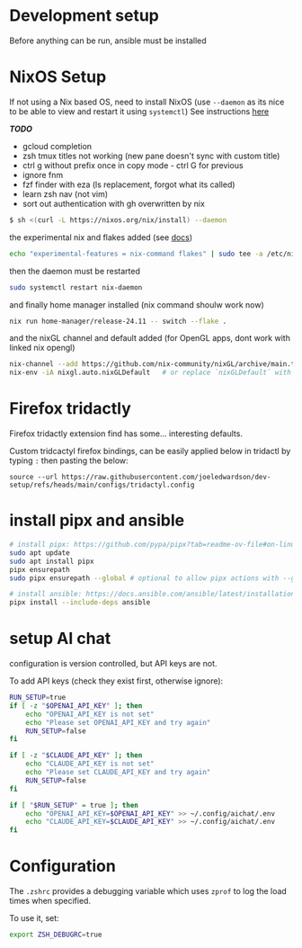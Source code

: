# Development setup
Before anything can be run, ansible must be installed
# NixOS Setup
If not using a Nix based OS, need to install NixOS (use `--daemon` as its nice to be able to view and restart it using `systemctl`)
See instructions [here](https://nixos.org/download/)

***TODO***
- gcloud completion
- zsh tmux titles not working (new pane doesn't sync with custom title)
- ctrl g without prefix once in copy mode - ctrl G for previous
- ignore fnm
- fzf finder with eza (ls replacement, forgot what its called)
- learn zsh nav (not vim)
- sort out authentication with gh overwritten by nix

```bash
$ sh <(curl -L https://nixos.org/nix/install) --daemon
```
the experimental nix and flakes added (see [docs](https://nixos.wiki/wiki/Flakes))
```bash
echo "experimental-features = nix-command flakes" | sudo tee -a /etc/nix/nix.conf
```

then the daemon must be restarted 
```bash
sudo systemctl restart nix-daemon
```

and finally home manager installed (nix command shoulw work now)
```bash
nix run home-manager/release-24.11 -- switch --flake .
```

and the nixGL channel and default added (for OpenGL apps, dont work with linked nix opengl)
```bash
nix-channel --add https://github.com/nix-community/nixGL/archive/main.tar.gz nixgl && nix-channel --update
nix-env -iA nixgl.auto.nixGLDefault   # or replace `nixGLDefault` with your desired wrapper
```
# Firefox tridactly
Firefox tridactly extension find has some... interesting defaults.

Custom tridcactyl firefox bindings, can be easily applied below in tridactl by typing `:` then pasting the below:
```
source --url https://raw.githubusercontent.com/joeledwardson/dev-setup/refs/heads/main/configs/tridactyl.config
```

# install pipx and ansible
```bash
# install pipx: https://github.com/pypa/pipx?tab=readme-ov-file#on-linux
sudo apt update
sudo apt install pipx
pipx ensurepath
sudo pipx ensurepath --global # optional to allow pipx actions with --global argument

# install ansible: https://docs.ansible.com/ansible/latest/installation_guide/intro_installation.html
pipx install --include-deps ansible
```

# setup AI chat
configuration is version controlled, but API keys are not.

To add API keys (check they exist first, otherwise ignore):

```bash
RUN_SETUP=true
if [ -z "$OPENAI_API_KEY" ]; then
    echo "OPENAI_API_KEY is not set"
    echo "Please set OPENAI_API_KEY and try again"
    RUN_SETUP=false
fi

if [ -z "$CLAUDE_API_KEY" ]; then
    echo "CLAUDE_API_KEY is not set"
    echo "Please set CLAUDE_API_KEY and try again"
    RUN_SETUP=false
fi

if [ "$RUN_SETUP" = true ]; then
    echo "OPENAI_API_KEY=$OPENAI_API_KEY" >> ~/.config/aichat/.env
    echo "CLAUDE_API_KEY=$CLAUDE_API_KEY" >> ~/.config/aichat/.env
fi
```

# Configuration
The `.zshrc` provides a debugging variable which uses `zprof` to log the load times when specified.

To use it, set:
```bash
export ZSH_DEBUGRC=true
```

